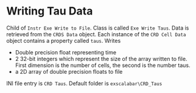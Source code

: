 # Writing Tau Data

Child of ``Instr Exe Write to File``.  Class is called ``Exe Write Taus``.  Data is retrieved from the ``CRDS Data`` object.  Each instance of the ``CRD Cell Data`` object contains a property called ``taus``.  Writes 

* Double precision float representing time
* 2 32-bit integers which represent the size of the array written to file.  First dimension is the number of cells, the second is the number taus.
* a 2D array of double precision floats to file 

INI file entry is ``CRD Taus``.  Default folder is ``exscalabar\CRD_Taus``

